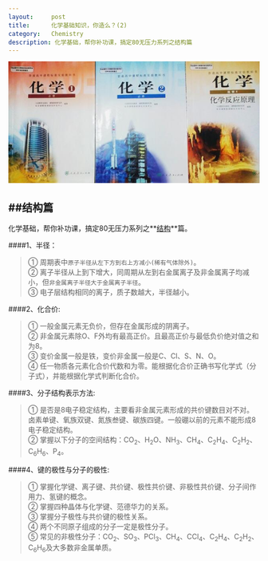 ```yaml
---
layout:     post
title:      化学基础知识，你造么？(2)
category:   Chemistry 
description: 化学基础，帮你补功课，搞定80无压力系列之结构篇
---
```


![Chemistry-book](/res/img/Chemistry-book.jpg)

##结构篇
----
化学基础，帮你补功课，搞定80无压力系列之**[结构](http://gopast.gitcafe.io/blog/2015/02/05/Chemistry-structure.html)**篇。

<!-- more -->

####1、半径：
>① 周期表中`原子半径从左下方到右上方减小(稀有气体除外)`。<br>
>② 离子半径从上到下增大，同周期从左到右金属离子及非金属离子均减小，但`非金属离子半径大于金属离子半径`。<br>
>③ 电子层结构相同的离子，质子数越大，半径越小。<br>

####2、化合价:
>① 一般金属元素无负价，但存在金属形成的阴离子。<br>
>② 非金属元素除O、F外均有最高正价。且最高正价与最低负价绝对值之和为8。<br>
>③ 变价金属一般是铁，变价非金属一般是C、Cl、S、N、O。<br>
>④ 任一物质各元素化合价代数和为零。能根据化合价正确书写化学式（分子式），并能根据化学式判断化合价。<br>

####3、分子结构表示方法:
>① 是否是8电子稳定结构，主要看非金属元素形成的共价键数目对不对。卤素单键、氧族双键、氮族叁键、碳族四键。一般硼以前的元素不能形成8电子稳定结构。<br>
>② 掌握以下分子的空间结构：CO<sub>2</sub>、H<sub>2</sub>O、NH<sub>3</sub>、CH<sub>4</sub>、C<sub>2</sub>H<sub>4</sub>、C<sub>2</sub>H<sub>2</sub>、C<sub>6</sub>H<sub>6</sub>、P<sub>4</sub>。<br>

####4、键的极性与分子的极性:
>① 掌握化学键、离子键、共价键、极性共价键、非极性共价键、分子间作用力、氢键的概念。<br>
>② 掌握四种晶体与化学键、范德华力的关系。<br>
>③ 掌握分子极性与共价键的极性关系。<br>
>④ 两个不同原子组成的分子一定是极性分子。<br>
>⑤ 常见的非极性分子：CO<sub>2</sub>、SO<sub>3</sub>、PCl<sub>3</sub>、CH<sub>4</sub>、CCl<sub>4</sub>、C<sub>2</sub>H<sub>4</sub>、C<sub>2</sub>H<sub>2</sub>、C<sub>6</sub>H<sub>6</sub>及大多数非金属单质。<br>